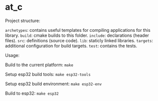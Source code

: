 # at_c

Project structure:

`archetypes`: contains useful templates for compiling applications for this library.
`build`: cmake builds to this folder.
`include`: declarations (header files).
`src`: definitions (source code).
`lib`: staticly linked libraries.
`targets`: additional configuration for build targets.
`test`: contains the tests.

Usage:

Build to the current platform: `make`

Setup esp32 build tools: `make esp32-tools`

Setup esp32 build environment: `make esp32-env`

Build to esp32: `make esp32`